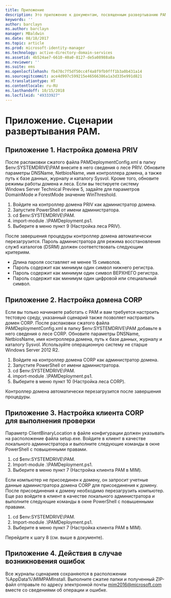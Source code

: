```yaml
---
title: Приложение
description: Это приложение к документам, посвященным развертыванию PAM с помощью скриптов. Здесь описывается настройка доменов PRIV и CORP, а также настройка клиента для проверки. Кроме того, здесь содержатся сведения о том, как запрашивать помощь.
keywords: ''
author: barclayn
ms.author: barclayn
manager: MBaldwin
ms.date: 08/18/2017
ms.topic: article
ms.prod: microsoft-identity-manager
ms.technology: active-directory-domain-services
ms.assetid: 4b524ae7-6610-40a0-8127-de5a08988a8a
ms.reviewer: ''
ms.suite: ems
ms.openlocfilehash: fb478c7f5df50cc4f4a8f9fb9fff1b3a0b431a14
ms.sourcegitcommit: ace4d997c599215e46566386a1a3d335e991d821
ms.translationtype: HT
ms.contentlocale: ru-RU
ms.lasthandoff: 10/15/2018
ms.locfileid: "49333927"
---
```

# <a name="pam-deployment-scripts-addendum"></a>Приложение. Сценарии развертывания PAM.

## <a name="addendum-1-setting-up-the-priv-domain"></a>Приложение 1. Настройка домена PRIV

После распаковки сжатого файла PAMDeploymentConfig.xml в папку $env:SYSTEMDRIVE\PAM внесите в него сведения о лесе PRIV. Обновите параметры DNSName, NetbiosName, имя контроллера домена, а также путь к базе данных, журналу и каталогу Sysvol. Кроме того, обновите режимы работы домена и леса. Если вы тестируете систему Windows Server Technical Preview 5, задайте для параметров DomainMode и ForestMode значение WinThreshold.

1. Войдите на контроллер домена PRIV как администратор домена.
2. Запустите PowerShell от имени администратора.
3. cd $env:SYSTEMDRIVE\PAM.
4. import-module .\PAMDeployment.ps1.
5. Выберите в меню пункт 9 (Настройка леса PRIV).


После завершения процедуры контроллер домена автоматически перезагрузится. Пароль администратора для режима восстановления служб каталогов (DSRM) должен соответствовать следующим критериям.

  * Длина пароля составляет не менее 15 символов.
  * Пароль содержит как минимум один символ нижнего регистра.
  * Пароль содержит как минимум один символ ВЕРХНЕГО регистра.
  * Пароль содержит как минимум один цифровой или специальный символ.

## <a name="addendum-2-setting-up-the-corp-domain"></a>Приложение 2. Настройка домена CORP

Если вы только начинаете работать с PAM и вам требуется настроить тестовую среду, указанный сценарий также позволяет настраивать домен CORP. После распаковки сжатого файла PAMDeploymentConfig.xml в папку $env:SYSTEMDRIVE\PAM добавьте в него сведения о лесе CORP. Обновите параметры DNSName, NetbiosName, имя контроллера домена, путь к базе данных, журналу и каталогу Sysvol. Используйте операционную систему не старше Windows Server 2012 R2.

1. Войдите на контроллер домена CORP как администратор домена.
2. Запустите PowerShell от имени администратора.
3. cd $env:SYSTEMDRIVE\PAM.
4. import-module .\PAMDeployment.ps1.
5. Выберите в меню пункт 10 (Настройка леса CORP).

Контроллер домена автоматически перезагрузится после завершения процедуры.

## <a name="addendum-3-setting-up-a-corp-client-to-do-the-validation"></a>Приложение 3. Настройка клиента CORP для выполнения проверки

Параметр ClientBinaryLocation в файле конфигурации должен указывать на расположение файла setup.exe.
Войдите в клиент в качестве локального администратора и выполните следующие команды в окне PowerShell с повышенными правами.

1. cd $env:SYSTEMDRIVE\PAM.
2. Import-module .\PAMDeployment.ps1.
3. Выберите в меню пункт 7 (Настройка клиента PAM в MIM).


Если компьютер не присоединен к домену, он запросит учетные данные администратора домена CORP для присоединения к домену. После присоединения к домену необходимо перезагрузить компьютер. Еще раз войдите в клиент в качестве локального администратора и выполните следующие команды в окне PowerShell с повышенными правами.

1. cd $env:SYSTEMDRIVE\PAM.
2. Import-module .\PAMDeployment.ps1.
3. Выберите в меню пункт 7 (Настройка клиента PAM в MIM).

Перейдите к шагу 8 (см. выше в документе).

## <a name="addendum-4-if-something-goes-wrong"></a>Приложение 4. Действия в случае возникновения ошибок

Все журналы сценариев сохраняются в расположении %AppData%\MIMPAMInstall. Выполните сжатие папки и полученный ZIP-файл отправьте по адресу электронной почты [mim2016@microsoft.com](mailto:mim2016@microsoft.com) вместе со сведениями об операции и ошибке.
